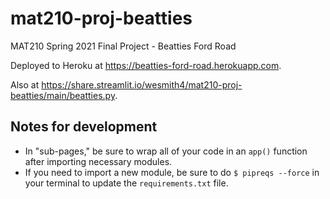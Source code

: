 # mat210-proj-beatties
MAT210 Spring 2021 Final Project - Beatties Ford Road

Deployed to Heroku at https://beatties-ford-road.herokuapp.com.

Also at https://share.streamlit.io/wesmith4/mat210-proj-beatties/main/beatties.py.

## Notes for development
* In "sub-pages," be sure to wrap all of your code in an `app()` function after importing necessary modules.
* If you need to import a new module, be sure to do `$ pipreqs --force` in your terminal to update the `requirements.txt` file.
